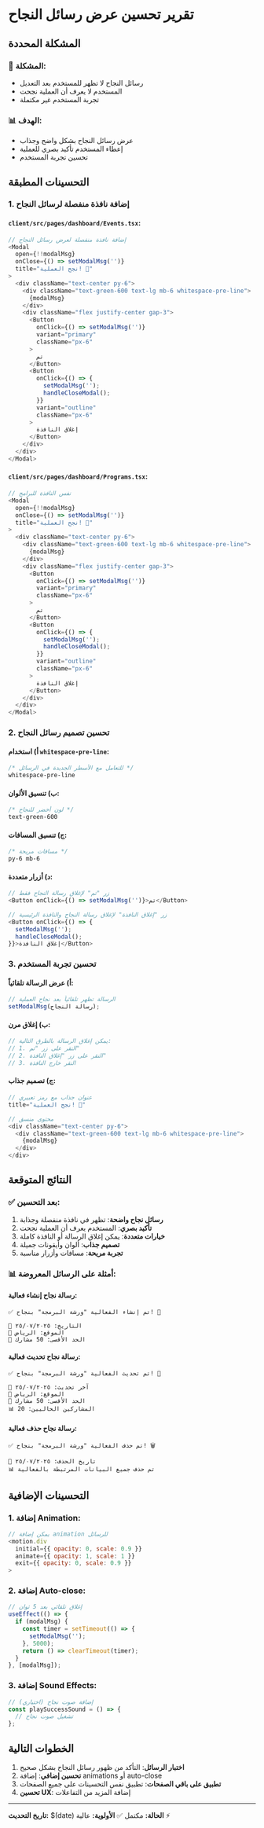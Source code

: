 # تقرير تحسين عرض رسائل النجاح

## المشكلة المحددة

### 🚨 المشكلة:

- رسائل النجاح لا تظهر للمستخدم بعد التعديل
- المستخدم لا يعرف أن العملية نجحت
- تجربة المستخدم غير مكتملة

### 📊 الهدف:

- عرض رسائل النجاح بشكل واضح وجذاب
- إعطاء المستخدم تأكيد بصري للعملية
- تحسين تجربة المستخدم

## التحسينات المطبقة

### 1. إضافة نافذة منفصلة لرسائل النجاح

#### `client/src/pages/dashboard/Events.tsx`:

```javascript
// إضافة نافذة منفصلة لعرض رسائل النجاح
<Modal
  open={!!modalMsg}
  onClose={() => setModalMsg('')}
  title="نجح العملية! 🎉"
>
  <div className="text-center py-6">
    <div className="text-green-600 text-lg mb-6 whitespace-pre-line">
      {modalMsg}
    </div>
    <div className="flex justify-center gap-3">
      <Button
        onClick={() => setModalMsg('')}
        variant="primary"
        className="px-6"
      >
        تم
      </Button>
      <Button
        onClick={() => {
          setModalMsg('');
          handleCloseModal();
        }}
        variant="outline"
        className="px-6"
      >
        إغلاق النافذة
      </Button>
    </div>
  </div>
</Modal>
```

#### `client/src/pages/dashboard/Programs.tsx`:

```javascript
// نفس النافذة للبرامج
<Modal
  open={!!modalMsg}
  onClose={() => setModalMsg('')}
  title="نجح العملية! 🎉"
>
  <div className="text-center py-6">
    <div className="text-green-600 text-lg mb-6 whitespace-pre-line">
      {modalMsg}
    </div>
    <div className="flex justify-center gap-3">
      <Button
        onClick={() => setModalMsg('')}
        variant="primary"
        className="px-6"
      >
        تم
      </Button>
      <Button
        onClick={() => {
          setModalMsg('');
          handleCloseModal();
        }}
        variant="outline"
        className="px-6"
      >
        إغلاق النافذة
      </Button>
    </div>
  </div>
</Modal>
```

### 2. تحسين تصميم رسائل النجاح

#### أ) استخدام `whitespace-pre-line`:

```css
/* للتعامل مع الأسطر الجديدة في الرسائل */
whitespace-pre-line
```

#### ب) تنسيق الألوان:

```css
/* لون أخضر للنجاح */
text-green-600
```

#### ج) تنسيق المسافات:

```css
/* مسافات مريحة */
py-6 mb-6
```

#### د) أزرار متعددة:

```javascript
// زر "تم" لإغلاق رسالة النجاح فقط
<Button onClick={() => setModalMsg('')}>تم</Button>

// زر "إغلاق النافذة" لإغلاق رسالة النجاح والنافذة الرئيسية
<Button onClick={() => {
  setModalMsg('');
  handleCloseModal();
}}>إغلاق النافذة</Button>
```

### 3. تحسين تجربة المستخدم

#### أ) عرض الرسالة تلقائياً:

```javascript
// الرسالة تظهر تلقائياً بعد نجاح العملية
setModalMsg(رسالة النجاح);
```

#### ب) إغلاق مرن:

```javascript
// يمكن إغلاق الرسالة بالطرق التالية:
// 1. النقر على زر "تم"
// 2. النقر على زر "إغلاق النافذة"
// 3. النقر خارج النافذة
```

#### ج) تصميم جذاب:

```javascript
// عنوان جذاب مع رمز تعبيري
title="نجح العملية! 🎉"

// محتوى منسق
<div className="text-center py-6">
  <div className="text-green-600 text-lg mb-6 whitespace-pre-line">
    {modalMsg}
  </div>
</div>
```

## النتائج المتوقعة

### ✅ بعد التحسين:

1. **رسائل نجاح واضحة**: تظهر في نافذة منفصلة وجذابة
2. **تأكيد بصري**: المستخدم يعرف أن العملية نجحت
3. **خيارات متعددة**: يمكن إغلاق الرسالة أو النافذة كاملة
4. **تصميم جذاب**: ألوان وأيقونات جميلة
5. **تجربة مريحة**: مسافات وأزرار مناسبة

### 📊 أمثلة على الرسائل المعروضة:

#### رسالة نجاح إنشاء فعالية:

```
✅ تم إنشاء الفعالية "ورشة البرمجة" بنجاح! 🎉

📅 التاريخ: ٢٥/٠٧/٢٠٢٥
📍 الموقع: الرياض
👥 الحد الأقصى: 50 مشارك
```

#### رسالة نجاح تحديث فعالية:

```
✅ تم تحديث الفعالية "ورشة البرمجة" بنجاح! 🔄

📅 آخر تحديث: ٢٥/٠٧/٢٠٢٥
📍 الموقع: الرياض
👥 الحد الأقصى: 50 مشارك
📊 المشاركين الحاليين: 20
```

#### رسالة نجاح حذف فعالية:

```
✅ تم حذف الفعالية "ورشة البرمجة" بنجاح! 🗑️

📅 تاريخ الحذف: ٢٥/٠٧/٢٠٢٥
📊 تم حذف جميع البيانات المرتبطة بالفعالية
```

## التحسينات الإضافية

### 1. إضافة Animation:

```javascript
// يمكن إضافة animation للرسائل
<motion.div
  initial={{ opacity: 0, scale: 0.9 }}
  animate={{ opacity: 1, scale: 1 }}
  exit={{ opacity: 0, scale: 0.9 }}
>
```

### 2. إضافة Auto-close:

```javascript
// إغلاق تلقائي بعد 5 ثوان
useEffect(() => {
  if (modalMsg) {
    const timer = setTimeout(() => {
      setModalMsg('');
    }, 5000);
    return () => clearTimeout(timer);
  }
}, [modalMsg]);
```

### 3. إضافة Sound Effects:

```javascript
// إضافة صوت نجاح (اختياري)
const playSuccessSound = () => {
  // تشغيل صوت نجاح
};
```

## الخطوات التالية

1. **اختبار الرسائل**: التأكد من ظهور رسائل النجاح بشكل صحيح
2. **تحسين إضافي**: إضافة animations أو auto-close
3. **تطبيق على باقي الصفحات**: تطبيق نفس التحسينات على جميع الصفحات
4. **تحسين UX**: إضافة المزيد من التفاعلات

---

**تاريخ التحديث:** $(date)
**الحالة:** مكتمل ✅
**الأولوية:** عالية ⚡
